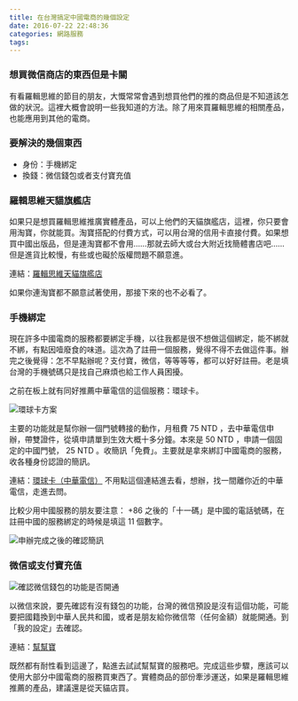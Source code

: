 ```yaml
---
title: 在台灣搞定中國電商的幾個設定
date: 2016-07-22 22:48:36
categories: 網路服務
tags:
---
```


### 想買微信商店的東西但是卡關

有看羅輯思維的節目的朋友，大慨常常會遇到想買他們的推的商品但是不知道該怎做的狀況。這裡大概會說明一些我知道的方法。除了用來買羅輯思維的相關產品，也能應用到其他的電商。


### 要解決的幾個東西

- 身份：手機綁定
- 換錢：微信錢包或者支付寶充值


### 羅輯思維天貓旗艦店

如果只是想買羅輯思維推廣實體產品，可以上他們的天貓旗艦店，這裡，你只要會用淘寶，你就能買。淘寶搭配的付費方式，可以用台灣的信用卡直接付費。如果想買中國出版品，但是連淘寶都不會用……那就去師大或台大附近找簡體書店吧……但是進貨比較慢，有些或也礙於版權問題不願意進。

連結：[羅輯思維天貓旗艦店](https://luojisiwei.world.tmall.com/)

如果你連淘寶都不願意試著使用，那接下來的也不必看了。


### 手機綁定

現在許多中國電商的服務都要綁定手機，以往我都是很不想做這個綁定，能不綁就不綁，有點因噎廢食的味道。這次為了註冊一個服務，覺得不得不去做這件事。辦完之後覺得：怎不早點辦呢？支付寶，微信，等等等等，都可以好好註冊。老是填台灣的手機號碼只是找自己麻煩也給工作人員困擾。

之前在板上就有同好推薦中華電信的這個服務：環球卡。

![環球卡方案](https://c3.staticflickr.com/9/8688/28190114330_e905de8138.jpg)

主要的功能就是幫你辦一個門號轉接的動作，月租費 75 NTD ，去中華電信申辦，帶雙證件，從填申請單到生效大概十多分鐘。本來是 50 NTD ，申請一個固定的中國門號， 25 NTD 。收簡訊「免費」。主要就是拿來綁訂中國電商的服務，收各種身份認證的簡訊。

連結：[環球卡（中華電信）](http://www.sim2travel.com/index.php/product-description)
不用點這個連結進去看，想辦，找一間離你近的中華電信，走進去問。

比較少用中國服務的朋友要注意： +86 之後的「十一碼」是中國的電話號碼，在註冊中國的服務綁定的時候是填這 11 個數字。

![申辦完成之後的確認簡訊](https://c8.staticflickr.com/9/8719/28473492375_2c50709f7e.jpg)


### 微信或支付寶充值

![確認微信錢包的功能是否開通](https://c6.staticflickr.com/9/8341/28395594741_a7c4b684c6.jpg)

以微信來說，要先確認有沒有錢包的功能，台灣的微信預設是沒有這個功能，可能要把國籍換到中華人民共和國，或者是朋友給你微信幣（任何金額）就能開通。到「我的設定」去確認。

連結：[幫幫寶](https://www.paybao.com.tw/)

既然都有耐性看到這邊了，點進去試試幫幫寶的服務吧。完成這些步驟，應該可以使用大部分中國電商的服務買東西了。實體商品的部份牽涉運送，如果是羅輯思維推薦的產品，建議還是從天貓店買。
